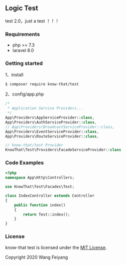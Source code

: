 ## Logic Test
test 2.0，just a test ！！！

### Requirements
- php >= 7.3
- laravel 8.0

### Getting started
1、install
````
$ composer require know-that/test
````

2、config/app.php
````php
/*
 * Application Service Providers...
 */
App\Providers\AppServiceProvider::class,
App\Providers\AuthServiceProvider::class,
// App\Providers\BroadcastServiceProvider::class,
App\Providers\EventServiceProvider::class,
App\Providers\RouteServiceProvider::class,

// know-that/test Provider
KnowThat\Test\Providers\FacadeServiceProvider::class
````

### Code Examples
````php
<?php
namespace App\Http\Controllers;

use KnowThat\Test\Facades\Test;

class IndexController extends Controller
{
    public function index()
    {
        return Test::index();
    }
}
````

### License
know-that test is licensed under the [MIT License](https://opensource.org/licenses/MIT).

Copyright 2020 Wang Feiyang
